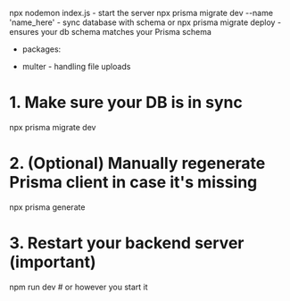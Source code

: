 npx nodemon index.js - start the server
npx prisma migrate dev --name 'name_here' - sync database with schema
or
npx prisma migrate deploy - ensures your db schema matches your Prisma schema

* packages:
- multer - handling file uploads

# 1. Make sure your DB is in sync
npx prisma migrate dev

# 2. (Optional) Manually regenerate Prisma client in case it's missing
npx prisma generate

# 3. Restart your backend server (important)
npm run dev   # or however you start it